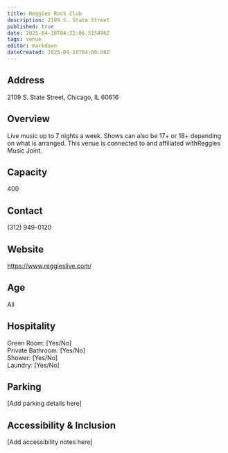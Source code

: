 ```yaml
---
title: Reggies Rock Club
description: 2109 S. State Street
published: true
date: 2025-04-10T04:22:06.515496Z
tags: venue
editor: markdown
dateCreated: 2025-04-10T04:00:00Z
---
```


## Address

2109 S. State Street, Chicago, IL 60616

## Overview

Live music up to 7 nights a week. Shows can also be 17+ or 18+ depending on what is arranged. This venue is connected to and affiliated withReggies Music Joint.

## Capacity

400

## Contact

(312) 949-0120

## Website

https://www.reggieslive.com/

## Age

All

## Hospitality

Green Room: [Yes/No]  
Private Bathroom: [Yes/No]  
Shower: [Yes/No]  
Laundry: [Yes/No]

## Parking

[Add parking details here]

## Accessibility & Inclusion

[Add accessibility notes here]
